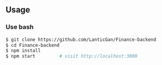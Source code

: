 ## Usage

### Use bash

```bash
$ git clone https://github.com/LanticGan/Finance-backend
$ cd Finance-backend
$ npm install
$ npm start         # visit http://localhost:3000
```